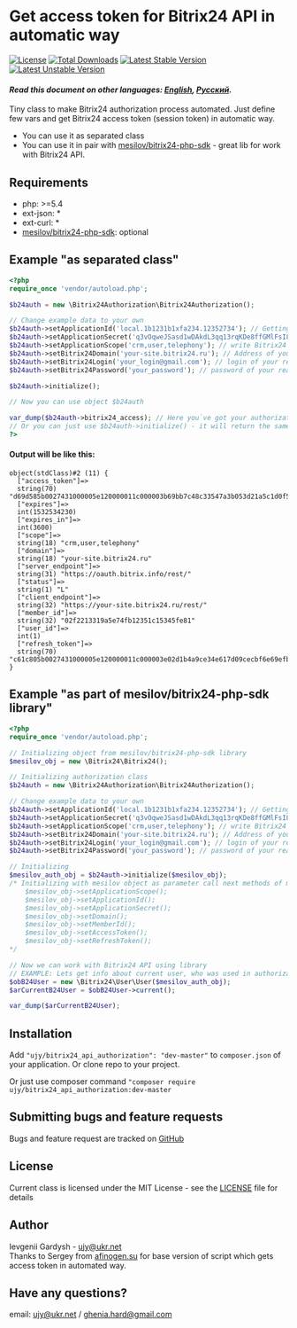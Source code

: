 Get access token for Bitrix24 API in automatic way
================
[![License](https://poser.pugx.org/ujy/bitrix24_api_authorization/license)](https://packagist.org/packages/ujy/bitrix24_api_authorization)
[![Total Downloads](https://poser.pugx.org/ujy/bitrix24_api_authorization/downloads)](https://packagist.org/packages/ujy/bitrix24_api_authorization)
[![Latest Stable Version](https://poser.pugx.org/ujy/bitrix24_api_authorization/v/stable)](https://packagist.org/packages/ujy/bitrix24_api_authorization)
[![Latest Unstable Version](https://poser.pugx.org/ujy/bitrix24_api_authorization/v/unstable)](https://packagist.org/packages/ujy/bitrix24_api_authorization)

 
#### *Read this document on other languages: [English](README.md), [Русский](README.ru.md).*

Tiny class to make Bitrix24 authorization process automated. Just define few vars and get Bitrix24 access token (session token) in automatic way.

- You can use it as separated class
- You can use it in pair with [mesilov/bitrix24-php-sdk](https://github.com/mesilov/bitrix24-php-sdk) - great lib for work with Bitrix24 API.

## Requirements
- php: >=5.4
- ext-json: *
- ext-curl: *
- [mesilov/bitrix24-php-sdk](https://github.com/mesilov/bitrix24-php-sdk): optional 

## Example "as separated class"
``` php
<?php
require_once 'vendor/autoload.php';

$b24auth = new \Bitrix24Authorization\Bitrix24Authorization();

// Change example data to your own
$b24auth->setApplicationId('local.1b1231b1xfa234.12352734'); // Getting when registring Bitrix24 application
$b24auth->setApplicationSecret('q3vOqweJSasd1wDAkdL3qq13rqKDe8ffGMlFsI8Ykpasld4n0w'); // Getting when registring Bitrix24 application
$b24auth->setApplicationScope('crm,user,telephony'); // write Bitrix24 instances which you want to use via API. They need to be choosen in application at Bitrix24
$b24auth->setBitrix24Domain('your-site.bitrix24.ru'); // Address of your Bitrix24 portal
$b24auth->setBitrix24Login('your_login@gmail.com'); // login of your real user, he need to be an Admibistrator of instance you want to use
$b24auth->setBitrix24Password('your_password'); // password of your real user, he need to be an Admibistrator of instance you want to use

$b24auth->initialize();

// Now you can use object $b24auth

var_dump($b24auth->bitrix24_access); // Here you`ve got your authorization data
// Or you can just use $b24auth->initialize() - it will return the same data as property "bitrix24_access". Access token will not RE generated until it expires
?>
```
#### Output will be like this:
```
object(stdClass)#2 (11) {
  ["access_token"]=>
  string(70) "d69d585b0027431000005e120000011c000003b69bb7c48c33547a3b053d21a5c1d0f5"
  ["expires"]=>
  int(1532534230)
  ["expires_in"]=>
  int(3600)
  ["scope"]=>
  string(18) "crm,user,telephony"
  ["domain"]=>
  string(18) "your-site.bitrix24.ru"
  ["server_endpoint"]=>
  string(31) "https://oauth.bitrix.info/rest/"
  ["status"]=>
  string(1) "L"
  ["client_endpoint"]=>
  string(32) "https://your-site.bitrix24.ru/rest/"
  ["member_id"]=>
  string(32) "02f2213319a5e74fb12351c15345fe81"
  ["user_id"]=>
  int(1)
  ["refresh_token"]=>
  string(70) "c61c805b0027431000005e120000011c000003e02d1b4a9ce34e617d09cecbf6e69efb"
}
```
## Example "as part of mesilov/bitrix24-php-sdk library"
``` php
<?php
require_once 'vendor/autoload.php';

// Initializing object from mesilov/bitrix24-php-sdk library
$mesilov_obj = new \Bitrix24\Bitrix24();

// Initializing authorization class
$b24auth = new \Bitrix24Authorization\Bitrix24Authorization();

// Change example data to your own
$b24auth->setApplicationId('local.1b1231b1xfa234.12352734'); // Getting when registring Bitrix24 application
$b24auth->setApplicationSecret('q3vOqweJSasd1wDAkdL3qq13rqKDe8ffGMlFsI8Ykpasld4n0w'); // Getting when registring Bitrix24 application
$b24auth->setApplicationScope('crm,user,telephony'); // write Bitrix24 instances which you want to use via API. They need to be choosen in application at Bitrix24
$b24auth->setBitrix24Domain('your-site.bitrix24.ru'); // Address of your Bitrix24 portal
$b24auth->setBitrix24Login('your_login@gmail.com'); // login of your real user, he need to be an Admibistrator of instance you want to use
$b24auth->setBitrix24Password('your_password'); // password of your real user, he need to be an Admibistrator of instance you want to use

// Initializing
$mesilov_auth_obj = $b24auth->initialize($mesilov_obj);
/* Initializing with mesilov object as parameter call next methods of mesilov/bitrix24-php-sdk library:
    $mesilov_obj->setApplicationScope();
    $mesilov_obj->setApplicationId();
    $mesilov_obj->setApplicationSecret();
    $mesilov_obj->setDomain();
    $mesilov_obj->setMemberId();
    $mesilov_obj->setAccessToken();
    $mesilov_obj->setRefreshToken();
*/

// Now we can work with Bitrix24 API using library
// EXAMPLE: Lets get info about current user, who was used in authorization process
$obB24User = new \Bitrix24\User\User($mesilov_auth_obj);
$arCurrentB24User = $obB24User->current();

var_dump($arCurrentB24User);
```
## Installation ##
Add `"ujy/bitrix24_api_authorization": "dev-master"` to `composer.json` of your application. Or clone repo to your project.

Or just use composer command `"composer require ujy/bitrix24_api_authorization:dev-master`

## Submitting bugs and feature requests
Bugs and feature request are tracked on [GitHub](https://github.com/xUJYx/bitrix24_api_authorization/issues)

## License
Current class is licensed under the MIT License - see the [LICENSE](LICENSE) file for details

## Author
Ievgenii Gardysh - <ujy@ukr.net><br />
Thanks to Sergey from [afinogen.su](https://afinogen.su/) for base version of script which gets access token in automated way.

## Have any questions? ##
email: <ujy@ukr.net> / <ghenia.hard@gmail.com>
